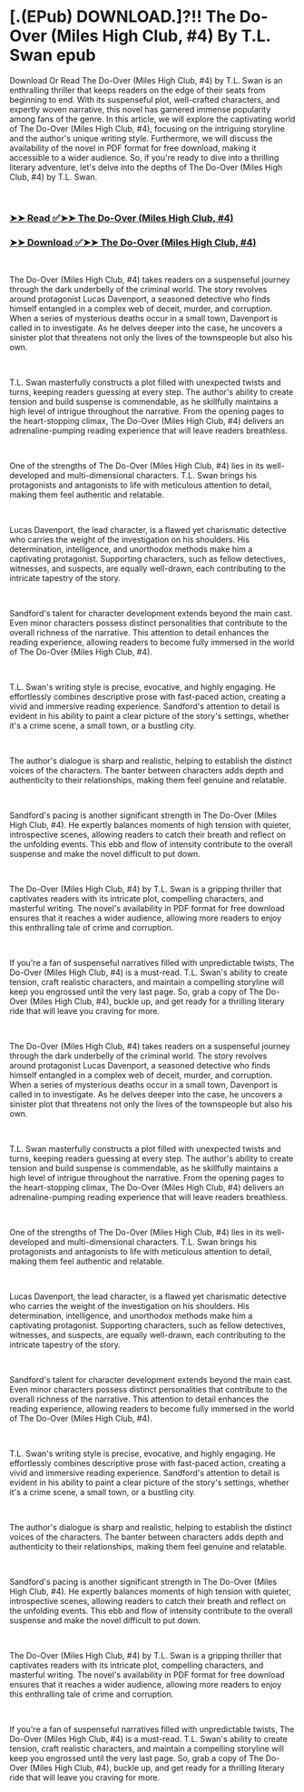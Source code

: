 # [.(EPub) DOWNLOAD.]?!! The Do-Over (Miles High Club, #4) By T.L. Swan epub

<p>Download Or Read The Do-Over (Miles High Club, #4) by T.L. Swan is an enthralling thriller that keeps readers on the edge of their seats from beginning to end. With its suspenseful plot, well-crafted characters, and expertly woven narrative, this novel has garnered immense popularity among fans of the genre. In this article, we will explore the captivating world of The Do-Over (Miles High Club, #4), focusing on the intriguing storyline and the author's unique writing style. Furthermore, we will discuss the availability of the novel in PDF format for free download, making it accessible to a wider audience. So, if you're ready to dive into a thrilling literary adventure, let's delve into the depths of The Do-Over (Miles High Club, #4) by T.L. Swan.</p>
<p>&nbsp;</p>

### [➤➤ Read ✅➤➤ The Do-Over (Miles High Club, #4)](https://pdfworldnow.com/?book=61051089)

### [➤➤ Download ✅➤➤ The Do-Over (Miles High Club, #4)](https://pdfworldnow.com/?book=61051089)

<p>&nbsp;</p>
<p>The Do-Over (Miles High Club, #4) takes readers on a suspenseful journey through the dark underbelly of the criminal world. The story revolves around protagonist Lucas Davenport, a seasoned detective who finds himself entangled in a complex web of deceit, murder, and corruption. When a series of mysterious deaths occur in a small town, Davenport is called in to investigate. As he delves deeper into the case, he uncovers a sinister plot that threatens not only the lives of the townspeople but also his own.</p>
<p>&nbsp;</p>
<p>T.L. Swan masterfully constructs a plot filled with unexpected twists and turns, keeping readers guessing at every step. The author's ability to create tension and build suspense is commendable, as he skillfully maintains a high level of intrigue throughout the narrative. From the opening pages to the heart-stopping climax, The Do-Over (Miles High Club, #4) delivers an adrenaline-pumping reading experience that will leave readers breathless.</p>
<p>&nbsp;</p>
<p>One of the strengths of The Do-Over (Miles High Club, #4) lies in its well-developed and multi-dimensional characters. T.L. Swan brings his protagonists and antagonists to life with meticulous attention to detail, making them feel authentic and relatable.</p>
<p>&nbsp;</p>
<p>Lucas Davenport, the lead character, is a flawed yet charismatic detective who carries the weight of the investigation on his shoulders. His determination, intelligence, and unorthodox methods make him a captivating protagonist. Supporting characters, such as fellow detectives, witnesses, and suspects, are equally well-drawn, each contributing to the intricate tapestry of the story.</p>
<p>&nbsp;</p>
<p>Sandford's talent for character development extends beyond the main cast. Even minor characters possess distinct personalities that contribute to the overall richness of the narrative. This attention to detail enhances the reading experience, allowing readers to become fully immersed in the world of The Do-Over (Miles High Club, #4).</p>
<p>&nbsp;</p>
<p>T.L. Swan's writing style is precise, evocative, and highly engaging. He effortlessly combines descriptive prose with fast-paced action, creating a vivid and immersive reading experience. Sandford's attention to detail is evident in his ability to paint a clear picture of the story's settings, whether it's a crime scene, a small town, or a bustling city.</p>
<p>&nbsp;</p>
<p>The author's dialogue is sharp and realistic, helping to establish the distinct voices of the characters. The banter between characters adds depth and authenticity to their relationships, making them feel genuine and relatable.</p>
<p>&nbsp;</p>
<p>Sandford's pacing is another significant strength in The Do-Over (Miles High Club, #4). He expertly balances moments of high tension with quieter, introspective scenes, allowing readers to catch their breath and reflect on the unfolding events. This ebb and flow of intensity contribute to the overall suspense and make the novel difficult to put down.</p>
<p>&nbsp;</p>
<p>The Do-Over (Miles High Club, #4) by T.L. Swan is a gripping thriller that captivates readers with its intricate plot, compelling characters, and masterful writing. The novel's availability in PDF format for free download ensures that it reaches a wider audience, allowing more readers to enjoy this enthralling tale of crime and corruption.</p>
<p>&nbsp;</p>
<p>If you're a fan of suspenseful narratives filled with unpredictable twists, The Do-Over (Miles High Club, #4) is a must-read. T.L. Swan's ability to create tension, craft realistic characters, and maintain a compelling storyline will keep you engrossed until the very last page. So, grab a copy of The Do-Over (Miles High Club, #4), buckle up, and get ready for a thrilling literary ride that will leave you craving for more.</p>
<p>&nbsp;</p>
<p>The Do-Over (Miles High Club, #4) takes readers on a suspenseful journey through the dark underbelly of the criminal world. The story revolves around protagonist Lucas Davenport, a seasoned detective who finds himself entangled in a complex web of deceit, murder, and corruption. When a series of mysterious deaths occur in a small town, Davenport is called in to investigate. As he delves deeper into the case, he uncovers a sinister plot that threatens not only the lives of the townspeople but also his own.</p>
<p>&nbsp;</p>
<p>T.L. Swan masterfully constructs a plot filled with unexpected twists and turns, keeping readers guessing at every step. The author's ability to create tension and build suspense is commendable, as he skillfully maintains a high level of intrigue throughout the narrative. From the opening pages to the heart-stopping climax, The Do-Over (Miles High Club, #4) delivers an adrenaline-pumping reading experience that will leave readers breathless.</p>
<p>&nbsp;</p>
<p>One of the strengths of The Do-Over (Miles High Club, #4) lies in its well-developed and multi-dimensional characters. T.L. Swan brings his protagonists and antagonists to life with meticulous attention to detail, making them feel authentic and relatable.</p>
<p>&nbsp;</p>
<p>Lucas Davenport, the lead character, is a flawed yet charismatic detective who carries the weight of the investigation on his shoulders. His determination, intelligence, and unorthodox methods make him a captivating protagonist. Supporting characters, such as fellow detectives, witnesses, and suspects, are equally well-drawn, each contributing to the intricate tapestry of the story.</p>
<p>&nbsp;</p>
<p>Sandford's talent for character development extends beyond the main cast. Even minor characters possess distinct personalities that contribute to the overall richness of the narrative. This attention to detail enhances the reading experience, allowing readers to become fully immersed in the world of The Do-Over (Miles High Club, #4).</p>
<p>&nbsp;</p>
<p>T.L. Swan's writing style is precise, evocative, and highly engaging. He effortlessly combines descriptive prose with fast-paced action, creating a vivid and immersive reading experience. Sandford's attention to detail is evident in his ability to paint a clear picture of the story's settings, whether it's a crime scene, a small town, or a bustling city.</p>
<p>&nbsp;</p>
<p>The author's dialogue is sharp and realistic, helping to establish the distinct voices of the characters. The banter between characters adds depth and authenticity to their relationships, making them feel genuine and relatable.</p>
<p>&nbsp;</p>
<p>Sandford's pacing is another significant strength in The Do-Over (Miles High Club, #4). He expertly balances moments of high tension with quieter, introspective scenes, allowing readers to catch their breath and reflect on the unfolding events. This ebb and flow of intensity contribute to the overall suspense and make the novel difficult to put down.</p>
<p>&nbsp;</p>
<p>The Do-Over (Miles High Club, #4) by T.L. Swan is a gripping thriller that captivates readers with its intricate plot, compelling characters, and masterful writing. The novel's availability in PDF format for free download ensures that it reaches a wider audience, allowing more readers to enjoy this enthralling tale of crime and corruption.</p>
<p>&nbsp;</p>
<p>If you're a fan of suspenseful narratives filled with unpredictable twists, The Do-Over (Miles High Club, #4) is a must-read. T.L. Swan's ability to create tension, craft realistic characters, and maintain a compelling storyline will keep you engrossed until the very last page. So, grab a copy of The Do-Over (Miles High Club, #4), buckle up, and get ready for a thrilling literary ride that will leave you craving for more.</p>
<p>&nbsp;</p>
